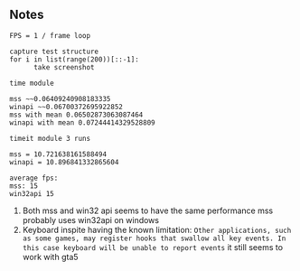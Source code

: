 ## Notes
`FPS = 1 / frame loop`


    capture test structure
    for i in list(range(200))[::-1]:
          take screenshot

    time module

    mss ~~0.06409240908183335
    winapi ~~0.06700372695922852
    mss with mean 0.06502873063087464
    winapi with mean 0.07244414329528809

    timeit module 3 runs

    mss = 10.721638161588494
    winapi = 10.896841332865604

    average fps:
    mss: 15
    win32api 15



1. Both mss and win32 api seems to have the same performance mss probably uses win32api on windows
2. Keyboard inspite having the known limitation: `Other applications, such as some games, may register hooks that swallow all key events. In this case keyboard will be unable to report events`
  it still seems to work with gta5
